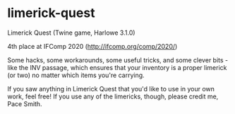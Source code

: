 # limerick-quest
Limerick Quest (Twine game, Harlowe 3.1.0)

4th place at IFComp 2020 (http://ifcomp.org/comp/2020/)

Some hacks, some workarounds, some useful tricks, and some clever bits - like the INV passage, which ensures that your inventory is a proper limerick (or two) no matter which items you're carrying.

If you saw anything in Limerick Quest that you'd like to use in your own work, feel free! If you use any of the limericks, though, please credit me, Pace Smith.
